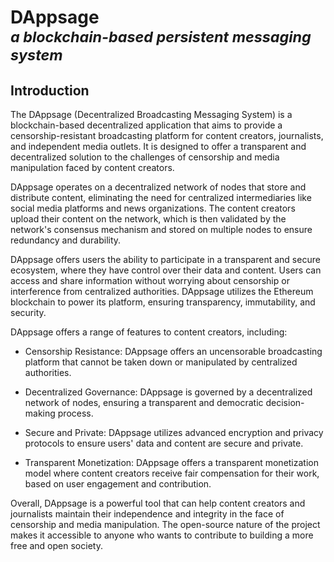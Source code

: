# DAppsage <br><sup>_a blockchain-based persistent messaging system_</sup></sup>

## Introduction

The DAppsage (Decentralized Broadcasting Messaging System) is a blockchain-based decentralized application that aims to provide a censorship-resistant broadcasting platform for content creators, journalists, and independent media outlets. It is designed to offer a transparent and decentralized solution to the challenges of censorship and media manipulation faced by content creators.

DAppsage operates on a decentralized network of nodes that store and distribute content, eliminating the need for centralized intermediaries like social media platforms and news organizations. The content creators upload their content on the network, which is then validated by the network's consensus mechanism and stored on multiple nodes to ensure redundancy and durability.

DAppsage offers users the ability to participate in a transparent and secure ecosystem, where they have control over their data and content. Users can access and share information without worrying about censorship or interference from centralized authorities. DAppsage utilizes the Ethereum blockchain to power its platform, ensuring transparency, immutability, and security.

DAppsage offers a range of features to content creators, including:

- Censorship Resistance: DAppsage offers an uncensorable broadcasting platform that cannot be taken down or manipulated by centralized authorities.

- Decentralized Governance: DAppsage is governed by a decentralized network of nodes, ensuring a transparent and democratic decision-making process.

- Secure and Private: DAppsage utilizes advanced encryption and privacy protocols to ensure users' data and content are secure and private.

- Transparent Monetization: DAppsage offers a transparent monetization model where content creators receive fair compensation for their work, based on user engagement and contribution.

Overall, DAppsage is a powerful tool that can help content creators and journalists maintain their independence and integrity in the face of censorship and media manipulation. The open-source nature of the project makes it accessible to anyone who wants to contribute to building a more free and open society.
